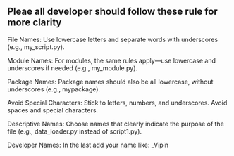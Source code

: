 ## Pleae all developer should follow these rule for more clarity


File Names: Use lowercase letters and separate words with underscores (e.g., my_script.py).

Module Names: For modules, the same rules apply—use lowercase and underscores if needed (e.g., my_module.py).

Package Names: Package names should also be all lowercase, without underscores (e.g., mypackage).

Avoid Special Characters: Stick to letters, numbers, and underscores. Avoid spaces and special characters.

Descriptive Names: Choose names that clearly indicate the purpose of the file (e.g., data_loader.py instead of script1.py).

Developer Names: In the last add your name like: _Vipin
